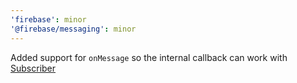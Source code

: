 ```yaml
---
'firebase': minor
'@firebase/messaging': minor
---
```


Added support for `onMessage` so the internal callback can work with [Subscriber](https://rxjs.dev/api/index/class/Subscriber)
